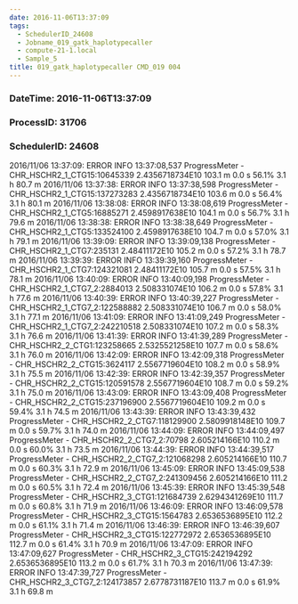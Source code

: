 ```yaml
---
date: 2016-11-06T13:37:09
tags:
  - SchedulerID_24608
  - Jobname_019_gatk_haplotypecaller
  - compute-21-1.local
  - Sample_5
title: 019_gatk_haplotypecaller CMD_019 004
---
```


### DateTime: 2016-11-06T13:37:09
### ProcessID: 31706
### SchedulerID: 24608


2016/11/06 13:37:09: ERROR INFO  13:37:08,537 ProgressMeter - CHR_HSCHR2_1_CTG15:10645339   2.4356718734E10   103.1 m            0.0 s       56.1%     3.1 h      80.7 m 
 2016/11/06 13:37:38: ERROR INFO  13:37:38,598 ProgressMeter - CHR_HSCHR2_1_CTG15:137273283   2.4356718734E10   103.6 m            0.0 s       56.4%     3.1 h      80.1 m 
 2016/11/06 13:38:08: ERROR INFO  13:38:08,619 ProgressMeter - CHR_HSCHR2_1_CTG5:16885271   2.4598917638E10   104.1 m            0.0 s       56.7%     3.1 h      79.6 m 
 2016/11/06 13:38:38: ERROR INFO  13:38:38,649 ProgressMeter - CHR_HSCHR2_1_CTG5:133524100   2.4598917638E10   104.7 m            0.0 s       57.0%     3.1 h      79.1 m 
 2016/11/06 13:39:09: ERROR INFO  13:39:09,138 ProgressMeter - CHR_HSCHR2_1_CTG7:235131    2.48411172E10   105.2 m            0.0 s       57.2%     3.1 h      78.7 m 
 2016/11/06 13:39:39: ERROR INFO  13:39:39,160 ProgressMeter - CHR_HSCHR2_1_CTG7:124321081    2.48411172E10   105.7 m            0.0 s       57.5%     3.1 h      78.1 m 
 2016/11/06 13:40:09: ERROR INFO  13:40:09,198 ProgressMeter - CHR_HSCHR2_1_CTG7_2:2884013   2.508331074E10   106.2 m            0.0 s       57.8%     3.1 h      77.6 m 
 2016/11/06 13:40:39: ERROR INFO  13:40:39,227 ProgressMeter - CHR_HSCHR2_1_CTG7_2:122588882   2.508331074E10   106.7 m            0.0 s       58.0%     3.1 h      77.1 m 
 2016/11/06 13:41:09: ERROR INFO  13:41:09,249 ProgressMeter - CHR_HSCHR2_1_CTG7_2:242210518   2.508331074E10   107.2 m            0.0 s       58.3%     3.1 h      76.6 m 
 2016/11/06 13:41:39: ERROR INFO  13:41:39,289 ProgressMeter - CHR_HSCHR2_2_CTG1:123258665   2.5325521258E10   107.7 m            0.0 s       58.6%     3.1 h      76.0 m 
 2016/11/06 13:42:09: ERROR INFO  13:42:09,318 ProgressMeter - CHR_HSCHR2_2_CTG15:3624117   2.5567719604E10   108.2 m            0.0 s       58.9%     3.1 h      75.5 m 
 2016/11/06 13:42:39: ERROR INFO  13:42:39,357 ProgressMeter - CHR_HSCHR2_2_CTG15:120591578   2.5567719604E10   108.7 m            0.0 s       59.2%     3.1 h      75.0 m 
 2016/11/06 13:43:09: ERROR INFO  13:43:09,408 ProgressMeter - CHR_HSCHR2_2_CTG15:237196900   2.5567719604E10   109.2 m            0.0 s       59.4%     3.1 h      74.5 m 
 2016/11/06 13:43:39: ERROR INFO  13:43:39,432 ProgressMeter - CHR_HSCHR2_2_CTG7:118129900   2.5809918148E10   109.7 m            0.0 s       59.7%     3.1 h      74.0 m 
 2016/11/06 13:44:09: ERROR INFO  13:44:09,497 ProgressMeter - CHR_HSCHR2_2_CTG7_2:70798   2.605214166E10   110.2 m            0.0 s       60.0%     3.1 h      73.5 m 
 2016/11/06 13:44:39: ERROR INFO  13:44:39,517 ProgressMeter - CHR_HSCHR2_2_CTG7_2:121068298   2.605214166E10   110.7 m            0.0 s       60.3%     3.1 h      72.9 m 
 2016/11/06 13:45:09: ERROR INFO  13:45:09,538 ProgressMeter - CHR_HSCHR2_2_CTG7_2:241309456   2.605214166E10   111.2 m            0.0 s       60.5%     3.1 h      72.4 m 
 2016/11/06 13:45:39: ERROR INFO  13:45:39,548 ProgressMeter - CHR_HSCHR2_3_CTG1:121684739   2.6294341269E10   111.7 m            0.0 s       60.8%     3.1 h      71.9 m 
 2016/11/06 13:46:09: ERROR INFO  13:46:09,578 ProgressMeter - CHR_HSCHR2_3_CTG15:1564783   2.6536536895E10   112.2 m            0.0 s       61.1%     3.1 h      71.4 m 
 2016/11/06 13:46:39: ERROR INFO  13:46:39,607 ProgressMeter - CHR_HSCHR2_3_CTG15:122772972   2.6536536895E10   112.7 m            0.0 s       61.4%     3.1 h      70.9 m 
 2016/11/06 13:47:09: ERROR INFO  13:47:09,627 ProgressMeter - CHR_HSCHR2_3_CTG15:242194292   2.6536536895E10   113.2 m            0.0 s       61.7%     3.1 h      70.3 m 
 2016/11/06 13:47:39: ERROR INFO  13:47:39,727 ProgressMeter - CHR_HSCHR2_3_CTG7_2:124173857   2.6778731187E10   113.7 m            0.0 s       61.9%     3.1 h      69.8 m 
 